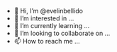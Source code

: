 - 👋 Hi, I’m @evelinbellido
- 👀 I’m interested in ...
- 🌱 I’m currently learning ...
- 💞️ I’m looking to collaborate on ...
- 📫 How to reach me ...

<!---
evelinbellido/evelinbellido is a ✨ special ✨ repository because its `README.md` (this file) appears on your GitHub profile.
You can click the Preview link to take a look at your changes.
--->
